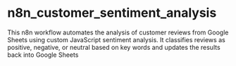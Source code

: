 # n8n_customer_sentiment_analysis
This n8n workflow automates the analysis of customer reviews from Google Sheets using custom JavaScript sentiment analysis. It classifies reviews as positive, negative, or neutral based on key words and updates the results back into Google Sheets
